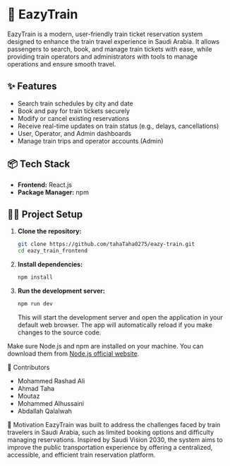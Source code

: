 # 🚄 EazyTrain

EazyTrain is a modern, user-friendly train ticket reservation system designed to enhance the train travel experience in Saudi Arabia. It allows passengers to search, book, and manage train tickets with ease, while providing train operators and administrators with tools to manage operations and ensure smooth travel.

## ✨ Features

- Search train schedules by city and date
- Book and pay for train tickets securely
- Modify or cancel existing reservations
- Receive real-time updates on train status (e.g., delays, cancellations)
- User, Operator, and Admin dashboards
- Manage train trips and operator accounts (Admin)

## 📦 Tech Stack

- **Frontend:** React.js
- **Package Manager:** npm

## 👨‍💻 Project Setup

1. **Clone the repository:**

   ```bash
   git clone https://github.com/tahaTaha0275/eazy-train.git
   cd eazy_train_frontend
   ```

2. **Install dependencies:**

   ```bash
   npm install
   ```
3. **Run the development server:**

   ```bash
   npm run dev
   ```
   This will start the development server and open the application in your default web browser. The app will automatically reload if you make changes to the source code.

Make sure Node.js and npm are installed on your machine. You can download them from [Node.js official website](https://nodejs.org/).

👥 Contributors
-   Mohammed Rashad Ali
-   Ahmad Taha
-   Moutaz
-   Mohammed Alhussaini
-   Abdallah Qalalwah


📌 Motivation
EazyTrain was built to address the challenges faced by train travelers in Saudi Arabia, such as limited booking options and difficulty managing reservations. Inspired by Saudi Vision 2030, the system aims to improve the public transportation experience by offering a centralized, accessible, and efficient train reservation platform.

